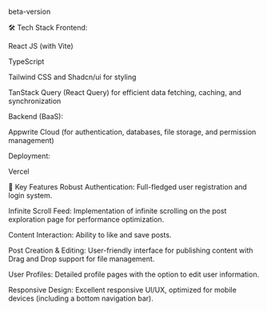 beta-version

🛠️ Tech Stack
Frontend:

React JS (with Vite)

TypeScript

Tailwind CSS and Shadcn/ui for styling

TanStack Query (React Query) for efficient data fetching, caching, and synchronization

Backend (BaaS):

Appwrite Cloud (for authentication, databases, file storage, and permission management)

Deployment:

Vercel


🚀 Key Features
Robust Authentication: Full-fledged user registration and login system.

Infinite Scroll Feed: Implementation of infinite scrolling on the post exploration page for performance optimization.

Content Interaction: Ability to like and save posts.

Post Creation & Editing: User-friendly interface for publishing content with Drag and Drop support for file management.

User Profiles: Detailed profile pages with the option to edit user information.

Responsive Design: Excellent responsive UI/UX, optimized for mobile devices (including a bottom navigation bar).